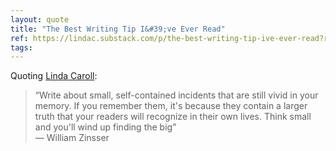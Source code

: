 ```yaml
---
layout: quote
title: "The Best Writing Tip I&#39;ve Ever Read"
ref: https://lindac.substack.com/p/the-best-writing-tip-ive-ever-read?r=5lwff8&amp;utm_medium=ios&amp;triedRedirect=true
tags:
---
```


Quoting [Linda Caroll](https://lindac.substack.com/p/the-best-writing-tip-ive-ever-read?r=5lwff8&amp;utm_medium=ios&amp;triedRedirect=true):

> “Write about small, self-contained incidents that are still vivid in your memory. If you remember them, it&#39;s because they contain a larger truth that your readers will recognize in their own lives. Think small and you&#39;ll wind up finding the big”  
― William Zinsser
